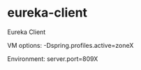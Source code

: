 # eureka-client
Eureka Client

VM options: -Dspring.profiles.active=zoneX

Environment: server.port=809X